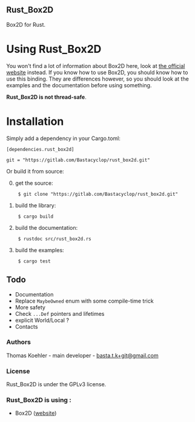 ## Rust_Box2D

Box2D for Rust.

# Using Rust_Box2D

You won't find a lot of information about Box2D here, look at [the official website](http://box2d.org/)
instead. If you know how to use Box2D, you should know how to use this binding.
They are differences however, so you should look at the examples and the documentation before using something.

__Rust_Box2D is not thread-safe__.

# Installation

Simply add a dependency in your Cargo.toml:

    [dependencies.rust_box2d]
    
    git = "https://gitlab.com/Bastacyclop/rust_box2d.git"
    
Or build it from source:

0. get the source:

        $ git clone "https://gitlab.com/Bastacyclop/rust_box2d.git"
        
0. build the library:

        $ cargo build
        
0. build the documentation:

        $ rustdoc src/rust_box2d.rs
        
0. build the examples:

        $ cargo test

## Todo

- Documentation
- Replace `MaybeOwned` enum with some compile-time trick
- More safety
- Check `...Def` pointers and lifetimes
- explicit World/Local ?
- Contacts

### Authors

Thomas Koehler - main developer - <basta.t.k+git@gmail.com>

### License

Rust_Box2D is under the GPLv3 license.

### Rust_Box2D is using :

- Box2D ([website](http://box2d.org/))
